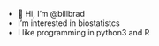 - 👋 Hi, I’m @billbrad
- I’m interested in biostatistcs
- I like programming in python3 and R


<!---
billbrad/billbrad is a ✨ special ✨ repository because its `README.md` (this file) appears on your GitHub profile.
You can click the Preview link to take a look at your changes.
--->
